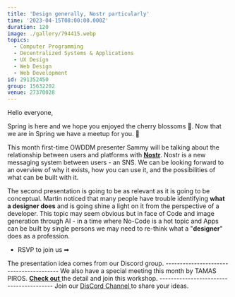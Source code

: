 ```yaml
---
title: 'Design generally, Nostr particularly'
time: '2023-04-15T08:00:00.000Z'
duration: 120
image: ./gallery/794415.webp
topics:
  - Computer Programming
  - Decentralized Systems & Applications
  - UX Design
  - Web Design
  - Web Development
id: 291352450
group: 15632202
venue: 27370028
---
```


Hello everyone,

Spring is here and we hope you enjoyed the cherry blossoms 🌸. Now that we are in Spring we have a meetup for you. 🌱

This month first-time OWDDM presenter Sammy will be talking about the relationship between users and platforms with **[Nostr](https://nostr.com/)**. Nostr is a new messaging system between users - an SNS. We can be looking forward to an overview of why it exists, how you can use it, and the possibilities of what can be built with it.

The second presentation is going to be as relevant as it is going to be conceptual. Martin noticed that many people have trouble identifying **what a designer does** and is going shine a light on it from the perspective of a developer. This topic may seem obvious but in face of Code and image generation through AI - in a time where No-Code is a hot topic and Apps can be built by single persons we may need to re-think what a "**designer**" does as a profession.

* RSVP to join us ➡

The presentation idea comes from our Discord group.
\-\-\-\-\-\-\-\-\-\-\-\-\-\-\-\-\-\-\-\-\-\-\-\-\-\-\-\-\-\-\-\-\-\-\-\-\-\-\-\-
We also have a special meeting this month by TAMAS PIROS.
**[Check out](https://www.meetup.com/osaka-web-designers-and-developers-meetup/events/292146517/)**[ ](https://www.meetup.com/osaka-web-designers-and-developers-meetup/events/292146517/)the detail and join this workshop.
\-\-\-\-\-\-\-\-\-\-\-\-\-\-\-\-\-\-\-\-\-\-\-\-\-\-\-\-\-\-\-\-\-\-\-\-\-\-\-\-
Join our [DisCord Channel ](https://discord.gg/D4XaVAyQ)to share your ideas.
